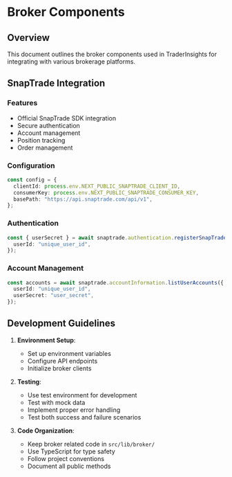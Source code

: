 # Broker Components

## Overview
This document outlines the broker components used in TraderInsights for integrating with various brokerage platforms.

## SnapTrade Integration

### Features
- Official SnapTrade SDK integration
- Secure authentication
- Account management
- Position tracking
- Order management

### Configuration
```typescript
const config = {
  clientId: process.env.NEXT_PUBLIC_SNAPTRADE_CLIENT_ID,
  consumerKey: process.env.NEXT_PUBLIC_SNAPTRADE_CONSUMER_KEY,
  basePath: "https://api.snaptrade.com/api/v1",
};
```

### Authentication
```typescript
const { userSecret } = await snaptrade.authentication.registerSnapTradeUser({
  userId: "unique_user_id",
});
```

### Account Management
```typescript
const accounts = await snaptrade.accountInformation.listUserAccounts({
  userId: "unique_user_id",
  userSecret: "user_secret",
});
```

## Development Guidelines

1. **Environment Setup**:
   - Set up environment variables
   - Configure API endpoints
   - Initialize broker clients

2. **Testing**:
   - Use test environment for development
   - Test with mock data
   - Implement proper error handling
   - Test both success and failure scenarios

3. **Code Organization**:
   - Keep broker related code in `src/lib/broker/`
   - Use TypeScript for type safety
   - Follow project conventions
   - Document all public methods 